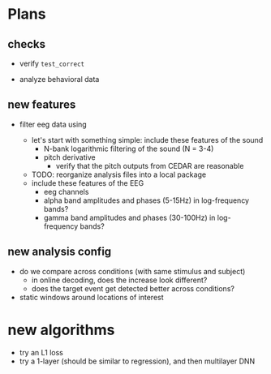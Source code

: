 
# Plans

## checks
+ verify `test_correct`

+ analyze behavioral data

## new features
- filter eeg data using 
  - let's start with something simple: include these features of the sound
    + N-bank logarithmic filtering of the sound (N = 3-4)
    - pitch derivative
      - verify that the pitch outputs from CEDAR are reasonable

  + TODO: reorganize analysis files into a local package
  - include these features of the EEG
    - eeg channels
    - alpha band amplitudes and phases (5-15Hz) in log-frequency bands?
    - gamma band amplitudes and phases (30-100Hz) in log-frequency bands?

## new analysis config
- do we compare across conditions (with same stimulus and subject)
    - in online decoding, does the increase look different?
    - does the target event get detected better across conditions?
- static windows around locations of interest

# new algorithms
- try an L1 loss
- try a 1-layer (should be similar to regression), and then multilayer DNN
